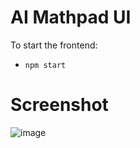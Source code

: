 # AI Mathpad UI
To start the frontend:
- `npm start`
# Screenshot
![image](https://github.com/VanIro/AI-Mathpad-with-Data-and-Model-management/assets/61639823/9fb2b6f9-a0b0-40aa-9f7b-805403c933dd)



